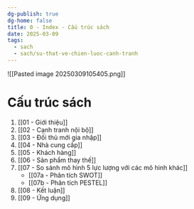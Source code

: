 ```yaml
---
dg-publish: true
dg-home: false
title: 0 - Index - Cấu trúc sách
date: 2025-03-09
tags:
  - sach
  - sach/su-that-ve-chien-luoc-canh-tranh
---
```

![[Pasted image 20250309105405.png]]
# Cấu trúc sách

1. [[01 - Giới thiệu]]
2. [[02 - Cạnh tranh nội bộ]]
3. [[03 - Đối thủ mới gia nhập]]
4. [[04 - Nhà cung cấp]]
5. [[05 - Khách hàng]]
6. [[06 - Sản phẩm thay thế]]
7. [[07 - So sánh mô hình 5 lực lượng với các mô hình khác]]
   - [[07a - Phân tích SWOT]]
   - [[07b - Phân tích PESTEL]]
8. [[08 - Kết luận]]
9. [[09 - Ứng dụng]]
